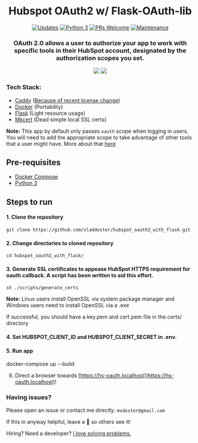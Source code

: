 <div align="center">

# Hubspot OAuth2 w/ Flask-OAuth-lib
  
[![Updates](https://pyup.io/repos/github/vladdoster/hubspot_oauth2_with_flask/shield.svg)](https://pyup.io/repos/github/vladdoster/hubspot_oauth2_with_flask/) 
[![Python 3](https://pyup.io/repos/github/vladdoster/hubspot_oauth2_with_flask/python-3-shield.svg)](https://pyup.io/repos/github/vladdoster/hubspot_oauth2_with_flask/) 
[![PRs Welcome](https://img.shields.io/badge/PRs-welcome-brightgreen.svg?style=flat-square)](http://makeapullrequest.com) 
[![Maintenance](https://img.shields.io/badge/Maintained%3F-yes-green.svg)]()

### OAuth 2.0 allows a user to authorize your app to work with specific tools in their HubSpot account, designated by the authorization scopes you set.

</div>

<p align="center">
  <img src="https://github.com/vladdoster/hubspot_oauth2_with_flask/blob/master/docs/login.png">
  <img src="https://github.com/vladdoster/hubspot_oauth2_with_flask/blob/master/docs/integrated.png">
</p>

### Tech Stack:

- [Caddy](https://caddyserver.com) ([Because of recent license change](https://github.com/caddyserver/caddy/issues/2786))
- [Docker](https://www.docker.com/) (Portability)
- [Flask](https://palletsprojects.com/p/flask/) (Light resource usage)
- [Mkcert](https://github.com/FiloSottile/mkcert) (Dead simple local SSL certs)

**Note:** This app by default only passes `oauth` scope when logging in users. You will need to add the appropriate scope to take advantage of other tools that a user might have. More about that [here](https://developers.hubspot.com/docs/methods/oauth2/initiate-oauth-integration#scopes)

## Pre-requisites
- [Docker Compose](https://docs.docker.com/compose/) 
- [Python 3](https://www.python.org/)

## Steps to run

#### 1. Clone the repository

`git clone https://github.com/vladdoster/hubspot_oauth2_with_flask.git`

#### 2. Change directories to cloned repository

`cd hubspot_oauth2_with_flask/`

#### 3. Generate SSL certificates to appease HubSpot HTTPS requirement for oauth callback. A script has been written to aid this effort.

`sh ./scripts/generate_certs`

**Note:** Linux users install OpenSSL via system package manager and Windows users need to install OpenSSL via a .exe

If successful, you should have a key.pem and cert.pem file in the certs/ directory

#### 4. Set HUBSPOT_CLIENT_ID and HUBSPOT_CLIENT_SECRET in .env.

#### 5. Run app

docker-compose up --build

6. Direct a browser towards [https://hs-oauth.localhost](https://hs-oauth.localhost)!

### Having issues?

Please open an issue or contact me directly: `mvdoster@gmail.com`

If this in anyway helpful, leave a 🌟 so others see it!

Hiring? Need a developer?
[I love solving problems.](https://vdoster.com)
